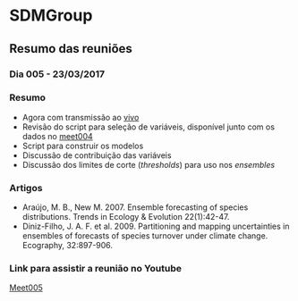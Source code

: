 # SDMGroup

## Resumo das reuniões

### Dia 005 - 23/03/2017

### Resumo
- Agora com transmissão ao [vivo](https://livestream.com/accounts/16357909/events/7171396)
- Revisão do script para seleção de variáveis, disponível junto com os dados no [meet004](https://github.com/LEEClab/SDMGroup/tree/master/meets/meet004)
- Script para construir os modelos
- Discussão de contribuição das variáveis
- Discussão dos limites de corte (*thresholds*) para uso nos *ensembles*

### Artigos
- Araújo, M. B., New M. 2007. Ensemble forecasting of species distributions. Trends in Ecology & Evolution 22(1):42-47.
- Diniz-Filho, J. A. F. et al. 2009. Partitioning and mapping uncertainties in ensembles of forecasts of species turnover under climate change. Ecography, 32:897-906.

### Link para assistir a reunião no Youtube
[Meet005]()
